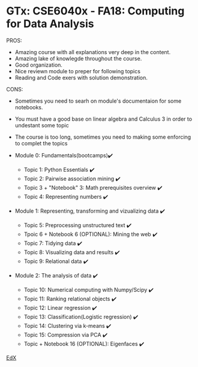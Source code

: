 # GTx: CSE6040x - FA18: Computing for Data Analysis

PROS: 
* Amazing course with all explanations very deep in the content. 
* Amazing lake of knowlegde throughout the course. 
* Good organization.
* Nice reviewn module to preper for following topics 
* Reading and Code exers with solution demonstration.

CONS: 
* Sometimes you need to searh on module's documentaion for some notebooks.
* You must have a good base on linear algebra and Calculus 3 in order to undestant some topic
* The course is too long, sometimes you need to making some enforcing to complet the topics 


* Module 0: Fundamentals(bootcamps):heavy_check_mark:
	* Topic 1: Python Essentials :heavy_check_mark:
	* Topic 2: Pairwise association mining :heavy_check_mark:
	* Topic 3 + "Notebook" 3: Math prerequisites overview :heavy_check_mark:
	* Topic 4: Representing numbers :heavy_check_mark:
* Module 1: Representing, transforming and vizualizing data :heavy_check_mark:
	* Topic 5: Preprocessing unstructured text :heavy_check_mark:
	* Tpoic 6 + Notebook 6 (OPTIONAL): Mining the web :heavy_check_mark:
	* Topic 7: Tidying data :heavy_check_mark:
	* Topic 8: Visualizing data and results :heavy_check_mark: 
	* Topic 9: Relational data :heavy_check_mark:
* Module 2: The analysis of data :heavy_check_mark:
	* Topic 10: Numerical computing with Numpy/Scipy :heavy_check_mark:
	* Topic 11: Ranking relational objects :heavy_check_mark:
	* Topic 12: Linear regression :heavy_check_mark:
	* Topic 13: Classification(Logistic regression) :heavy_check_mark:
	* Topic 14: Clustering via k-means :heavy_check_mark:
	* Topic 15: Compression via PCA :heavy_check_mark:
	* Topic + Notebook 16 (OPTIONAL): Eigenfaces :heavy_check_mark:

[EdX](https://courses.edx.org/courses/course-v1:GTx+CSE6040x+2T2019)

